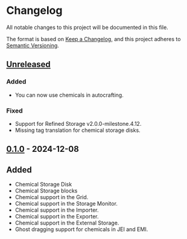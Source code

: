 # Changelog

All notable changes to this project will be documented in this file.

The format is based on [Keep a Changelog](https://keepachangelog.com/en/1.0.0/), and this project adheres
to [Semantic Versioning](https://semver.org/spec/v2.0.0.html).

## [Unreleased]

### Added

-   You can now use chemicals in autocrafting.

### Fixed

-   Support for Refined Storage v2.0.0-milestone.4.12.
-   Missing tag translation for chemical storage disks.

## [0.1.0] - 2024-12-08

## Added

-   Chemical Storage Disk
-   Chemical Storage blocks
-   Chemical support in the Grid.
-   Chemical support in the Storage Monitor.
-   Chemical support in the Importer.
-   Chemical support in the Exporter.
-   Chemical support in the External Storage.
-   Ghost dragging support for chemicals in JEI and EMI.

[Unreleased]: https://github.com/refinedmods/refinedstorage-mekanism-integration/compare/v0.1.0...HEAD

[0.1.0]: https://github.com/refinedmods/refinedstorage-mekanism-integration/compare/2e49bd4562a9ef166418f69292344aa55ace66a8...v0.1.0
